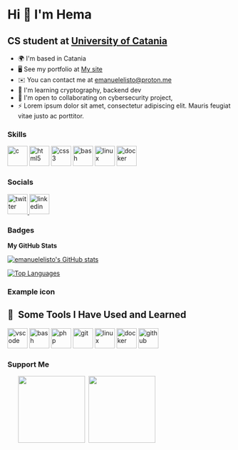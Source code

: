 Hi 👋 I'm Hema
===============================

CS student at [University of Catania](unict.it)
----------

* 🌍  I'm based in Catania
* 🖥️  See my portfolio at [My site](http://adadssaf)
* ✉️  You can contact me at [emanuelelisto@proton.me](mailto:emanuelelisto@proton.me)
* 🧠  I'm learning cryptography, backend dev 
* 🤝  I'm open to collaborating on cybersecurity project,
* ⚡  Lorem ipsum dolor sit amet, consectetur adipiscing elit. Mauris feugiat vitae justo ac porttitor. 

### Skills
<p align="left"> 
<img src="https://cdn.jsdelivr.net/gh/devicons/devicon/icons/c/c-original.svg" alt="c" width="45" height="45"/>
<img src="https://cdn.jsdelivr.net/gh/devicons/devicon/icons/html5/html5-original.svg" alt="html5" width="45" height="45"/>
<img src="https://cdn.jsdelivr.net/gh/devicons/devicon/icons/css3/css3-original.svg" alt="css3" width="45" height="45"/>
<img src="https://cdn.jsdelivr.net/gh/devicons/devicon/icons/bash/bash-original.svg" alt="bash" width="45" height="45"/>
<img src="https://cdn.jsdelivr.net/gh/devicons/devicon/icons/linux/linux-original.svg" alt="linux" width="45" height="45"/>
<img src="https://cdn.jsdelivr.net/gh/devicons/devicon/icons/docker/docker-original.svg" alt="docker" width="45" height="45"/>
</a></p>

### Socials
<a href="https://twitter.com/Lambda_H3m4">
  <img src="https://cdn.jsdelivr.net/gh/devicons/devicon/icons/twitter/twitter-original.svg" alt="twitter" width="45" height="45"/>
</a>
<a href="https://twitter.com/Lambda_H3m4">
  <img src="https://cdn.jsdelivr.net/gh/devicons/devicon/icons/linkedin/linkedin-original.svg" alt="linkedin" width="45" height="45"/>
</a>





### Badges

<b>My GitHub Stats</b>

<a href="http://www.github.com/emanuelelisto"><img src="https://github-readme-stats.vercel.app/api?username=emanuelelisto&show_icons=true&hide=&count_private=true&title_color=0891b2&text_color=ffffff&icon_color=0891b2&bg_color=1c1917&hide_border=true&show_icons=true" alt="emanuelelisto's GitHub stats" /></a>

<a href="https://github.com/emanuelelisto" align="left"><img src="https://github-readme-stats.vercel.app/api/top-langs/?username=emanuelelisto&langs_count=10&title_color=0891b2&text_color=ffffff&icon_color=0891b2&bg_color=1c1917&hide_border=true&locale=en&custom_title=Top%20%Languages" alt="Top Languages" /></a>

### Example icon 
<h2> 🚀 &nbsp;Some Tools I Have Used and Learned</h2>
<p align="left">
<img src="https://cdn.jsdelivr.net/gh/devicons/devicon/icons/vscode/vscode-original.svg" alt="vscode" width="45" height="45"/>
<img src="https://cdn.jsdelivr.net/gh/devicons/devicon/icons/bash/bash-original.svg" alt="bash" width="45" height="45"/>
<img src="https://cdn.jsdelivr.net/gh/devicons/devicon/icons/php/php-original.svg" alt="php" width="45" height="45"/>
<img src="https://cdn.jsdelivr.net/gh/devicons/devicon/icons/git/git-original.svg" alt="git" width="45" height="45"/>
<img src="https://cdn.jsdelivr.net/gh/devicons/devicon/icons/linux/linux-original.svg" alt="linux" width="45" height="45"/>
<img src="https://cdn.jsdelivr.net/gh/devicons/devicon/icons/docker/docker-original.svg" alt="docker" width="45" height="45"/>
<img src="https://cdn.jsdelivr.net/gh/devicons/devicon/icons/github/github-original.svg" alt="github" width="45" height="45"/>
  
</p>

### Support Me

<ul style="list-style-type: none; margin: 0;">

<li style="display: inline-block; margin-right: 0.25rem;"><a href="https://www.buymeacoffee.com/ema"><img src="https://cdn.buymeacoffee.com/buttons/v2/default-yellow.png" width="150"/></a></li>

<li style="display: inline-block; margin-right: 0.25rem;"><a href="https://www.ko-fi.com/ema"><img src="https://storage.ko-fi.com/cdn/kofi2.png?v=3" width="150"/></a></li>

</ul>
